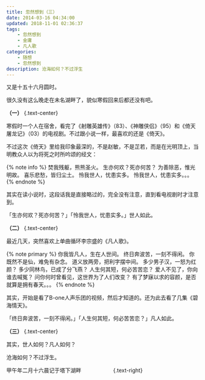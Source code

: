```yaml
---
title: 忽然想到（三）
date: 2014-03-16 04:34:00
updated: 2018-11-01 02:36:37
tags:
    - 忽然想到
    - 金庸
    - 凡人歌
categories:
    - 随想
    - 忽然想到
description: 沧海如何？不过浮生
---
```


又是十五十六月圆时。

很久没有这么晚走在未名湖畔了，貌似寒假回来后都还没有吧。


**（一）** {.text-center}

寒假时一个人在宿舍，看完了《射雕英雄传》（83）、《神雕侠侣》（95）和《倚天屠龙记》（03）的电视剧。不过跟小说一样，最喜欢的还是《倚天》。

不过这次《倚天》里给我印象最深的，不是赵敏，不是芷若，而是在光明顶上，当明教众人以为将死之时所吟颂的经文：

{% note info %}
焚我残躯，熊熊圣火。
生亦何欢？死亦何苦？
为善除恶，惟光明故。
喜乐悲愁，皆归尘土。
怜我世人，忧患实多。
怜我世人，忧患实多。。。
{% endnote %}

其实在读小说时，这段话我是直接略过的，完全没有注意，直到看电视剧时才注意到。

「生亦何欢？死亦何苦？」「怜我世人，忧患实多。」世人如此。


**（二）** {.text-center}

最近几天，突然喜欢上单曲循环李宗盛的《凡人歌》。

<!--{% mmedia "meting" "auto=https://y.qq.com/n/yqq/song/003hdMJP2JK9Yw.html" %}-->

{% note primary %}
你我皆凡人，生在人世间。
终日奔波苦，一刻不得闲。
你既然不是仙，难免有杂念。
道义放两旁，把利字摆中间。
多少男子汉，一怒为红颜？
多少同林鸟，已成了分飞燕？
人生何其短，何必苦苦恋？
爱人不见了，你向谁去喊冤？
问你何时曾看见，这世界为了人们改变？
有了梦寐以求的容颜，是否就算是拥有春天。。。
{% endnote %}

其实，开始是看了B-one人声乐团的视频，然后才知道的。还为此去看了几集《碧海情天》。

「终日奔波苦，一刻不得闲。」「人生何其短，何必苦苦恋？」凡人如此。


**（三）** {.text-center}

其实，世人如何？凡人如何？

沧海如何？不过浮生。


甲午年二月十六晨记于塔下湖畔　　　　　　{.text-right}
